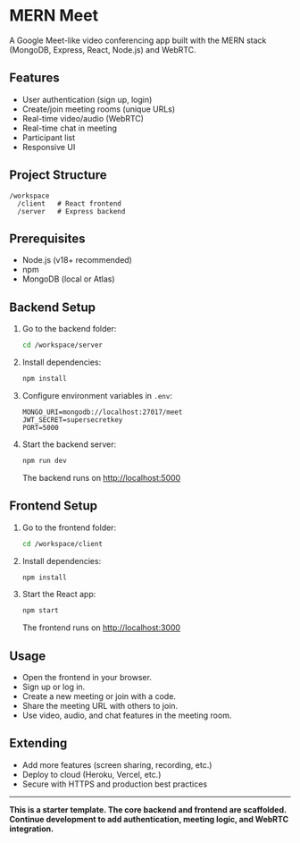 # MERN Meet

A Google Meet-like video conferencing app built with the MERN stack (MongoDB, Express, React, Node.js) and WebRTC.

## Features
- User authentication (sign up, login)
- Create/join meeting rooms (unique URLs)
- Real-time video/audio (WebRTC)
- Real-time chat in meeting
- Participant list
- Responsive UI

## Project Structure
```
/workspace
  /client   # React frontend
  /server   # Express backend
```

## Prerequisites
- Node.js (v18+ recommended)
- npm
- MongoDB (local or Atlas)

## Backend Setup
1. Go to the backend folder:
   ```bash
   cd /workspace/server
   ```
2. Install dependencies:
   ```bash
   npm install
   ```
3. Configure environment variables in `.env`:
   ```env
   MONGO_URI=mongodb://localhost:27017/meet
   JWT_SECRET=supersecretkey
   PORT=5000
   ```
4. Start the backend server:
   ```bash
   npm run dev
   ```
   The backend runs on [http://localhost:5000](http://localhost:5000)

## Frontend Setup
1. Go to the frontend folder:
   ```bash
   cd /workspace/client
   ```
2. Install dependencies:
   ```bash
   npm install
   ```
3. Start the React app:
   ```bash
   npm start
   ```
   The frontend runs on [http://localhost:3000](http://localhost:3000)

## Usage
- Open the frontend in your browser.
- Sign up or log in.
- Create a new meeting or join with a code.
- Share the meeting URL with others to join.
- Use video, audio, and chat features in the meeting room.

## Extending
- Add more features (screen sharing, recording, etc.)
- Deploy to cloud (Heroku, Vercel, etc.)
- Secure with HTTPS and production best practices

---

**This is a starter template. The core backend and frontend are scaffolded. Continue development to add authentication, meeting logic, and WebRTC integration.**